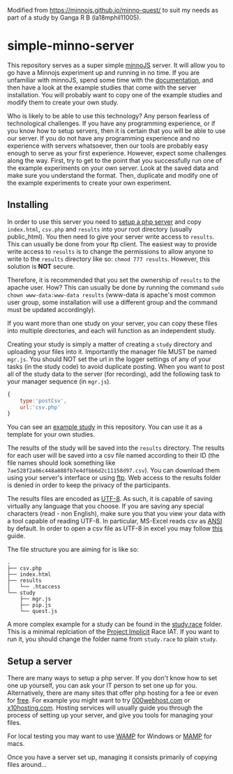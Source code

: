Modified from https://minnojs.github.io/minno-quest/ to suit my needs as part of a study by Ganga R B (la18mphil11005).

# simple-minno-server

This repository serves as a super simple [minnoJS](https://minnojs.github.io/minno-quest/) server.
It will allow you to go have a Minnojs experiment up and running in no time. If you are unfamiliar with minnoJS, spend some time with the [documentation](https://minnojs.github.io/), and then have a look at the example studies that come with the server installation. You will probably want to copy one of the example studies and modify them to create your own study.

Who is likely to be able to use this technology? Any person fearless of technological challenges. If you have any programming experience, or if you know how to setup servers, then it is certain that you will be able to use our server. If you do not have any programming experience and no experience with servers whatsoever, then our tools are probably easy enough to serve as your first experience. However, expect some challenges along the way. First, try to get to the point that you successfully run one of the example experiments on your own server. Look at the saved data and make sure you understand the format. Then, duplicate and modify one of the example experiments to create your own experiment. 

## Installing
In order to use this server you need to [setup a php server](#setup-a-server) and copy `index.html`, `csv.php` and `results` into your root directory (usually public_html).
You then need to give your server write access to `results`.
This can usually be done from your ftp client.
The easiest way to provide write access to `results` is to change the permissions to allow anyone to write to the `results` directory like so: `chmod 777 results`.
However, this solution is **NOT** secure.

Therefore, it is recommended that you set the ownership of `results` to the apache user. 
How? This can usually be done by running the command `sudo chown www-data:www-data results` 
(www-data is apache's most common user group, some installation will use a different group and the command must be updated accordingly).

If you want more than one study on your server, you can copy these files into multiple directories, and each will function as an independent study.

Creating your study is simply a matter of creating a `study` directory and uploading your files into it.
Importantly the manager file MUST be named `mgr.js`. 
You should NOT set the url in the logger settings of any of your tasks (in the study code) to avoid duplicate posting.
When you want to post all of the study data to the server (for recording), add the following task to your manager sequence (in `mgr.js`).

```javascript
{
    type:'postCsv',
    url:'csv.php'
}
```

You can see an [example study](study) in this repository.
You can use it as a template for your own studies.

The results of the study will be saved into the `results` directory.
The results for each user will be saved into a csv file named according to their ID (the file names should look something like `7ae528f2a86c448a888fb7e4dfbb6d2c11158d97.csv`).
You can download them using your server's interface or using [ftp](https://en.wikipedia.org/wiki/File_Transfer_Protocol).
Web access to the results folder is denied in order to keep the privacy of the participants.

The results files are encoded as [UTF-8](https://en.wikipedia.org/wiki/UTF-8).
As such, it is capable of saving virtually any language that you choose.
If you are saving any special characters (read - non English), make sure you that you view your data with a tool capable of reading UTF-8.
In particular, MS-Excel reads csv as [ANSI](https://en.wikipedia.org/wiki/Windows-1252) by default.
In order to open a csv file as UTF-8 in excel you may follow [this](https://www.itg.ias.edu/content/how-import-csv-file-uses-utf-8-character-encoding-0) guide.

The file structure you are aiming for is like so:

```
.
├── csv.php
├── index.html
├── results
│   └── .htaccess
└── study
    ├── mgr.js
    ├── pip.js
    └── quest.js
```

A more complex example for a study can be found in the [study.race](study.race) folder.
This is a minimal replciation of the [Project Implicit](https://implicit.harvard.edu/) Race IAT.
If you want to run it, you should change the folder name from `study.race` to plain `study`.

## Setup a server
There are many ways to setup a php server.
If you don't know how to set one up yourself, you can ask your IT person to set one up for you.
Alternatively, there are many sites that offer php hosting for a fee or even for [free](https://www.google.co.il/search?q=free+php+hosting).
For example you might want to try [000webhost.com](https://000webhost.com) or [x10hosting.com](https://x10hosting.com).
Hosting services will usually guide you through the process of setting up your server, and give you tools for managing your files.

For local testing you may want to use [WAMP](https://www.wampserver.com) for Windows or [MAMP](https://www.mamp.info) for macs.

Once you have a server set up, managing it consists primarily of copying files around...
